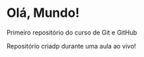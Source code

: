 # Olá, Mundo!
 Primeiro repositório do curso de Git e GitHub

 Repositório criadp durante uma aula ao vivo!
